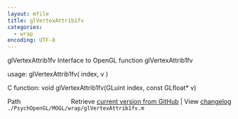 ```yaml
---
layout: mfile
title: glVertexAttrib1fv
categories:
  - wrap
encoding: UTF-8
---
```


glVertexAttrib1fv  Interface to OpenGL function glVertexAttrib1fv

usage:  glVertexAttrib1fv( index, v )

C function:  void glVertexAttrib1fv(GLuint index, const GLfloat\* v)


<div class="code_header" style="text-align:right;">
  <span style="float:left;">Path&nbsp;&nbsp;</span> <span class="counter">Retrieve <a href=
  "https://raw.github.com/Psychtoolbox-3/Psychtoolbox-3/beta/./PsychOpenGL/MOGL/wrap/glVertexAttrib1fv.m">current version from GitHub</a> | View <a href=
  "https://github.com/Psychtoolbox-3/Psychtoolbox-3/commits/beta/./PsychOpenGL/MOGL/wrap/glVertexAttrib1fv.m">changelog</a></span>
</div>
<div class="code">
  <code>./PsychOpenGL/MOGL/wrap/glVertexAttrib1fv.m</code>
</div>
